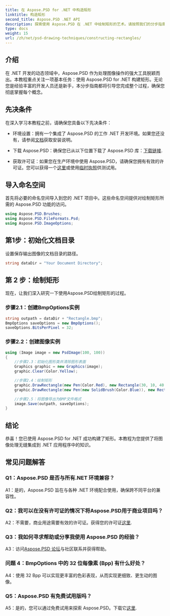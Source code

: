 ```yaml
---
title: 在 Aspose.PSD for .NET 中构造矩形
linktitle: 构造矩形
second_title: Aspose.PSD .NET API
description: 探索使用 Aspose.PSD 在 .NET 中绘制矩形的艺术。请按照我们的分步指南进行无缝集成。轻松提升您的图像处理游戏水平。
type: docs
weight: 15
url: /zh/net/psd-drawing-techniques/constructing-rectangles/
---
```

## 介绍

在 .NET 开发的动态领域中，Aspose.PSD 作为处理图像操作的强大工具脱颖而出。本教程重点关注一项基本任务：使用 Aspose.PSD for .NET 构建矩形。无论您是经验丰富的开发人员还是新手，本分步指南都将引导您完成整个过程，确保您彻底掌握每个概念。

## 先决条件

在深入学习本教程之前，请确保您具备以下先决条件：

- 环境设置：拥有一个集成了 Aspose.PSD 的工作 .NET 开发环境。如果您还没有，请参阅[文档](https://reference.aspose.com/psd/net/)获取安装说明。

- 下载 Aspose.PSD：确保您已从以下位置下载了 Aspose.PSD 库：[下载链接](https://releases.aspose.com/psd/net/).

- 获取许可证：如果您在生产环境中使用 Aspose.PSD，请确保您拥有有效的许可证。您可以获得一个[这里](https://purchase.aspose.com/buy)或使用[临时执照](https://purchase.aspose.com/temporary-license/)供测试用。

## 导入命名空间

首先将必要的命名空间导入到您的 .NET 项目中。这些命名空间提供对绘制矩形所需的 Aspose.PSD 功能的访问。

```csharp
using Aspose.PSD.Brushes;
using Aspose.PSD.FileFormats.Psd;
using Aspose.PSD.ImageOptions;
```

## 第1步：初始化文档目录

设置保存输出图像的文档目录的路径。

```csharp
string dataDir = "Your Document Directory";
```

## 第 2 步：绘制矩形

现在，让我们深入研究一下使用Aspose.PSD绘制矩形的过程。

### 步骤2.1：创建BmpOptions实例

```csharp
string outpath = dataDir + "Rectangle.bmp";
BmpOptions saveOptions = new BmpOptions();
saveOptions.BitsPerPixel = 32;
```

### 步骤2.2：创建图像实例

```csharp
using (Image image = new PsdImage(100, 100))
{
    //步骤2.3：初始化图形类并清除图形表面
    Graphics graphic = new Graphics(image);
    graphic.Clear(Color.Yellow);

    //步骤2.4：绘制矩形
    graphic.DrawRectangle(new Pen(Color.Red), new Rectangle(30, 10, 40, 80));
    graphic.DrawRectangle(new Pen(new SolidBrush(Color.Blue)), new Rectangle(10, 30, 80, 40));

    //步骤2.5：将图像导出为BMP文件格式
    image.Save(outpath, saveOptions);
}
```

## 结论

恭喜！您已使用 Aspose.PSD for .NET 成功构建了矩形。本教程为您提供了将图像处理无缝集成到 .NET 应用程序中的知识。

## 常见问题解答

### Q1：Aspose.PSD 是否与所有.NET 环境兼容？

A1：是的，Aspose.PSD 旨在与各种 .NET 环境配合使用，确保跨不同平台的兼容性。

### Q2：我可以在没有许可证的情况下将Aspose.PSD用于商业项目吗？

 A2：不需要，商业用途需要有效的许可证。获得您的许可证[这里](https://purchase.aspose.com/buy).

### Q3：我如何寻求帮助或分享我使用 Aspose.PSD 的经验？

 A3：访问[Aspose.PSD 论坛](https://forum.aspose.com/c/psd/34)与社区联系并获得帮助。

### 问题 4：BmpOptions 中的 32 位每像素 (Bpp) 有什么好处？

A4：使用 32 Bpp 可以实现更丰富的色彩表现，从而实现更细致、更生动的图像。

### Q5：Aspose.PSD 有免费试用版吗？

 A5：是的，您可以通过免费试用来探索 Aspose.PSD。下载它[这里](https://releases.aspose.com/).